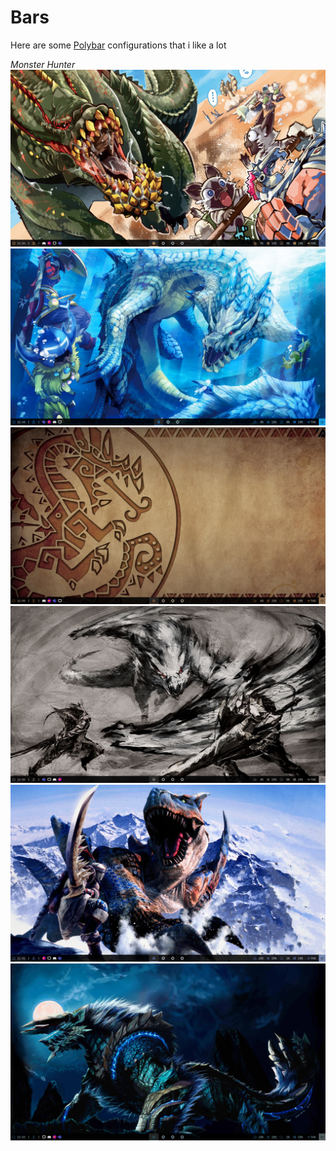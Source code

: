 # Bars
Here are some [Polybar](https://github.com/polybar/polybar) configurations that i like a lot 

_Monster Hunter_
![deviljho](screenshots/deviljao.png)
![lagiacrus](screenshots/grandississimo_lagiacrus.png)
![logo](screenshots/logo_simples.png)
![nargacuga](screenshots/nargacuga_sumidao.png)
![tigrex](screenshots/tigrex.png)
![zinogre](screenshots/zinoga_de_noitao.png)